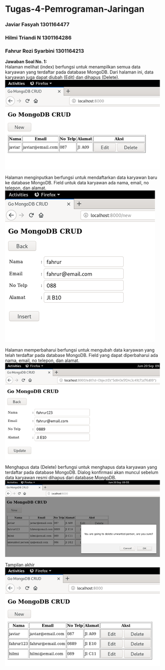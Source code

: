 # Tugas-4-Pemrograman-Jaringan
### Javiar Fasyah         1301164477
### Hilmi Triandi N		    1301164286
### Fahrur Rozi Syarbini	1301164213  
  
**Jawaban Soal No. 1:**  
Halaman melihat (index) berfungsi untuk menampilkan semua data karyawan yang terdaftar pada database MongoDB. Dari halaman ini, data karyawan juga dapat diubah (Edit) dan dihapus (Delete).  
![1_index.png](/screenshot/1/index.png)  
  
Halaman menginputkan berfungsi untuk mendaftarkan data karyawan baru ke database MongoDB. Field untuk data karyawan ada nama, email, no telepon, dan alamat.  
![1_new.png](/screenshot/1/new.png)  
  
Halaman memperbaharui berfungsi untuk mengubah data karyawan yang telah terdaftar pada database MongoDB. Field yang dapat diperbaharui ada nama, email, no telepon, dan alamat.  
![1_edit.png](/screenshot/1/edit.png)  
  
Menghapus data (Delete) berfungsi untuk menghapus data karyawan yang terdaftar pada database MongoDB. Dialog konfirmasi akan muncul sebelum data karyawan resmi dihapus dari database MongoDB.  
![1_delete.png](/screenshot/1/delete.png)  
  
Tampilan akhir  
![1_final.png](/screenshot/1/final.png)  
